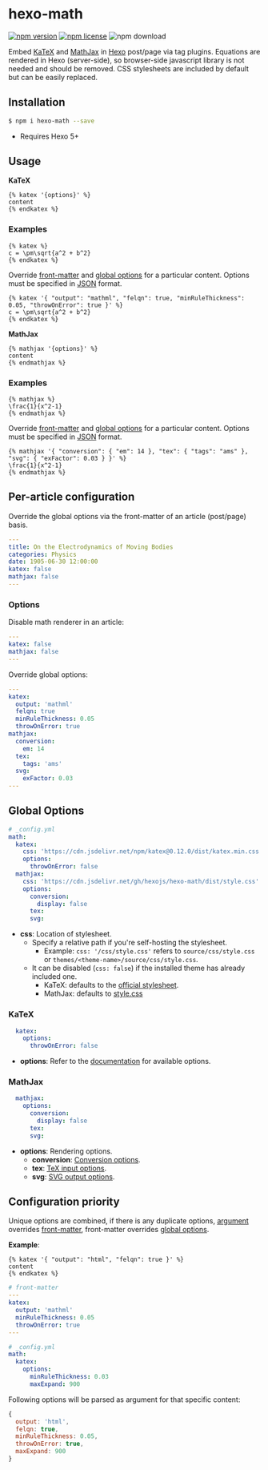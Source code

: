 # hexo-math

[![npm version](https://badge.fury.io/js/hexo-math.svg)](https://www.npmjs.com/package/hexo-math)
[![npm license](https://img.shields.io/npm/l/hexo-math)](./LICENSE)
![npm download](https://img.shields.io/npm/dt/hexo-math)

Embed [KaTeX] and [MathJax] in [Hexo] post/page via tag plugins. Equations are rendered in Hexo (server-side), so browser-side javascript library is not needed and should be removed. CSS stylesheets are included by default but  can be easily replaced.

## Installation

```bash
$ npm i hexo-math --save
```

- Requires Hexo 5+

## Usage

**KaTeX**

```
{% katex '{options}' %}
content
{% endkatex %}
```

### Examples

```
{% katex %}
c = \pm\sqrt{a^2 + b^2}
{% endkatex %}
```

Override [front-matter](#per-article-configuration) and [global options](#global-options) for a particular content. Options must be specified in [JSON](https://en.wikipedia.org/wiki/JSON#Example) format.

```
{% katex '{ "output": "mathml", "felqn": true, "minRuleThickness": 0.05, "throwOnError": true }' %}
c = \pm\sqrt{a^2 + b^2}
{% endkatex %}
```

**MathJax**

```
{% mathjax '{options}' %}
content
{% endmathjax %}
```

### Examples

```
{% mathjax %}
\frac{1}{x^2-1}
{% endmathjax %}
```

Override [front-matter](#per-article-configuration) and [global options](#global-options) for a particular content. Options must be specified in [JSON](https://en.wikipedia.org/wiki/JSON#Example) format.

```
{% mathjax '{ "conversion": { "em": 14 }, "tex": { "tags": "ams" }, "svg": { "exFactor": 0.03 } }' %}
\frac{1}{x^2-1}
{% endmathjax %}
```

## Per-article configuration

Override the global options via the front-matter of an article (post/page) basis.

``` yml
---
title: On the Electrodynamics of Moving Bodies
categories: Physics
date: 1905-06-30 12:00:00
katex: false
mathjax: false
---
```

### Options

Disable math renderer in an article:

``` yml
---
katex: false
mathjax: false
---
```

Override global options:

``` yml
---
katex:
  output: 'mathml'
  felqn: true
  minRuleThickness: 0.05
  throwOnError: true
mathjax:
  conversion:
    em: 14
  tex:
    tags: 'ams'
  svg:
    exFactor: 0.03
---
```

## Global Options

```yaml
# _config.yml
math:
  katex:
    css: 'https://cdn.jsdelivr.net/npm/katex@0.12.0/dist/katex.min.css'
    options:
      throwOnError: false
  mathjax:
    css: 'https://cdn.jsdelivr.net/gh/hexojs/hexo-math/dist/style.css'
    options:
      conversion:
        display: false
      tex:
      svg:
```

- **css**: Location of stylesheet.
  * Specify a relative path if you're self-hosting the stylesheet.
    * Example: `css: '/css/style.css'` refers to `source/css/style.css` or `themes/<theme-name>/source/css/style.css`.
  * It can be disabled (`css: false`) if the installed theme has already included one.
    * KaTeX: defaults to the [official stylesheet](https://github.com/KaTeX/KaTeX/blob/master/src/katex.less).
    * MathJax: defaults to [style.css](dist/style.css)

### KaTeX

``` yaml
  katex:
    options:
      throwOnError: false
```

- **options**: Refer to the [documentation](https://katex.org/docs/options.html) for available options.

### MathJax

``` yaml
  mathjax:
    options:
      conversion:
        display: false
      tex:
      svg:
```

- **options**: Rendering options.
  * **conversion**: [Conversion options](https://docs.mathjax.org/en/latest/web/typeset.html#conversion-options).
  * **tex**: [TeX input options](https://docs.mathjax.org/en/latest/options/input/tex.html).
  * **svg**: [SVG output options](https://docs.mathjax.org/en/latest/options/output/svg.html).

## Configuration priority

Unique options are combined, if there is any duplicate options, [argument](#usage) overrides [front-matter](#per-article-configuration), front-matter overrides [global options](#global-options).

**Example**:

```
{% katex '{ "output": "html", "felqn": true }' %}
content
{% endkatex %}
```

``` yml
# front-matter
---
katex:
  output: 'mathml'
  minRuleThickness: 0.05
  throwOnError: true
---
```

``` yml
# _config.yml
math:
  katex:
    options:
      minRuleThickness: 0.03
      maxExpand: 900
```

Following options will be parsed as argument for that specific content:

``` js
{
  output: 'html',
  felqn: true,
  minRuleThickness: 0.05,
  throwOnError: true,
  maxExpand: 900
}
```

[KaTex]: https://katex.org/
[MathJax]: https://www.mathjax.org/
[Hexo]: https://hexo.io/
